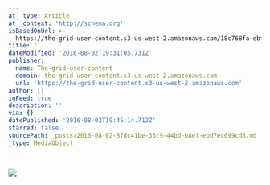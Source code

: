 ```yaml
---
at__type: Article
at__context: 'http://schema.org'
isBasedOnUrl: >-
  https://the-grid-user-content.s3-us-west-2.amazonaws.com/18c768fa-ebf1-43e9-9a9c-440de808f5ea.jpg
title: ''
dateModified: '2016-08-02T19:31:05.731Z'
publisher:
  name: The-grid-user-content
  domain: the-grid-user-content.s3-us-west-2.amazonaws.com
  url: 'https://the-grid-user-content.s3-us-west-2.amazonaws.com'
author: []
inFeed: true
description: ''
via: {}
datePublished: '2016-08-02T19:45:14.712Z'
starred: false
sourcePath: _posts/2016-08-02-87dc41be-33c9-44bd-b8ef-ebd7ec699cd3.md
_type: MediaObject

---
```

![](https://the-grid-user-content.s3-us-west-2.amazonaws.com/18c768fa-ebf1-43e9-9a9c-440de808f5ea.jpg)